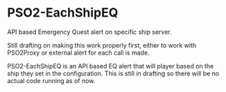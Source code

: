 # PSO2-EachShipEQ
API based Emergency Quest alert on specific ship server.

Still drafting on making this work properly first, either to work with PSO2Proxy or external alert for each call is made.

PSO2-EachShipEQ is an API based EQ alert that will player based on the ship they set in the configuration.
This is still in drafting so there will be no actual code running as of now.
